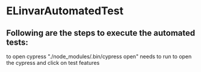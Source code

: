 # ELinvarAutomatedTest
## Following are the steps to execute the automated tests:
to open cypress "./node_modules/.bin/cypress open" needs to run to open the cypress and click on test features
